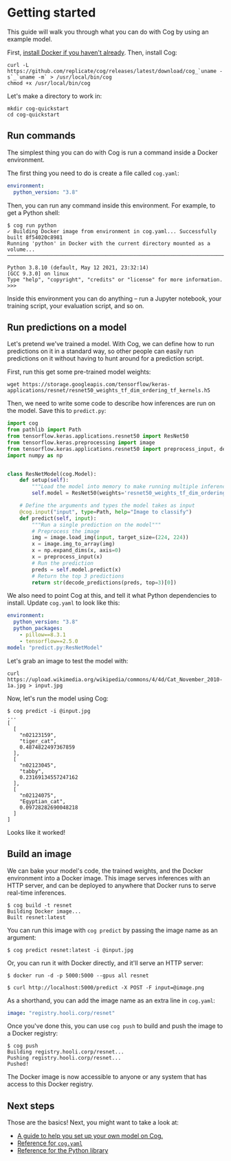 # Getting started

This guide will walk you through what you can do with Cog by using an example model.

First, [install Docker if you haven't already](https://docs.docker.com/get-docker/). Then, install Cog:

    curl -L https://github.com/replicate/cog/releases/latest/download/cog_`uname -s`_`uname -m` > /usr/local/bin/cog
    chmod +x /usr/local/bin/cog

Let's make a directory to work in:

    mkdir cog-quickstart
    cd cog-quickstart

## Run commands

The simplest thing you can do with Cog is run a command inside a Docker environment.

The first thing you need to do is create a file called `cog.yaml`:

```yaml
environment:
  python_version: "3.8"
```

Then, you can run any command inside this environment. For example, to get a Python shell:

    $ cog run python
    ✓ Building Docker image from environment in cog.yaml... Successfully built 8f54020c8981
    Running 'python' in Docker with the current directory mounted as a volume...
    ───────────────────────────────────────────────────────────────────────────────────────────────────────────────────────────

    Python 3.8.10 (default, May 12 2021, 23:32:14)
    [GCC 9.3.0] on linux
    Type "help", "copyright", "credits" or "license" for more information.
    >>>

Inside this environment you can do anything – run a Jupyter notebook, your training script, your evaluation script, and so on.

## Run predictions on a model

Let's pretend we've trained a model. With Cog, we can define how to run predictions on it in a standard way, so other people can easily run predictions on it without having to hunt around for a prediction script.

First, run this get some pre-trained model weights:

    wget https://storage.googleapis.com/tensorflow/keras-applications/resnet/resnet50_weights_tf_dim_ordering_tf_kernels.h5

Then, we need to write some code to describe how inferences are run on the model. Save this to `predict.py`:

```python
import cog
from pathlib import Path
from tensorflow.keras.applications.resnet50 import ResNet50
from tensorflow.keras.preprocessing import image
from tensorflow.keras.applications.resnet50 import preprocess_input, decode_predictions
import numpy as np


class ResNetModel(cog.Model):
    def setup(self):
        """Load the model into memory to make running multiple inferences efficient"""
        self.model = ResNet50(weights='resnet50_weights_tf_dim_ordering_tf_kernels.h5')

    # Define the arguments and types the model takes as input
    @cog.input("input", type=Path, help="Image to classify")
    def predict(self, input):
        """Run a single prediction on the model"""
        # Preprocess the image
        img = image.load_img(input, target_size=(224, 224))
        x = image.img_to_array(img)
        x = np.expand_dims(x, axis=0)
        x = preprocess_input(x)
        # Run the prediction
        preds = self.model.predict(x)
        # Return the top 3 predictions
        return str(decode_predictions(preds, top=3)[0])
```

We also need to point Cog at this, and tell it what Python dependencies to install. Update `cog.yaml` to look like this:

```yaml
environment:
  python_version: "3.8"
  python_packages:
    - pillow==8.3.1
    - tensorflow==2.5.0
model: "predict.py:ResNetModel"
```

Let's grab an image to test the model with:

    curl https://upload.wikimedia.org/wikipedia/commons/4/4d/Cat_November_2010-1a.jpg > input.jpg

Now, let's run the model using Cog:

```
$ cog predict -i @input.jpg
...
[
  [
    "n02123159",
    "tiger_cat",
    0.4874822497367859
  ],
  [
    "n02123045",
    "tabby",
    0.23169134557247162
  ],
  [
    "n02124075",
    "Egyptian_cat",
    0.09728282690048218
  ]
]
```

Looks like it worked!

## Build an image

We can bake your model's code, the trained weights, and the Docker environment into a Docker image. This image serves inferences with an HTTP server, and can be deployed to anywhere that Docker runs to serve real-time inferences.

```
$ cog build -t resnet
Building Docker image...
Built resnet:latest
```

You can run this image with `cog predict` by passing the image name as an argument:

```
$ cog predict resnet:latest -i @input.jpg
```

Or, you can run it with Docker directly, and it'll serve an HTTP server:

```
$ docker run -d -p 5000:5000 --gpus all resnet

$ curl http://localhost:5000/predict -X POST -F input=@image.png
```

As a shorthand, you can add the image name as an extra line in `cog.yaml`:

```yaml
image: "registry.hooli.corp/resnet"
```

Once you've done this, you can use `cog push` to build and push the image to a Docker registry:

```
$ cog push
Building registry.hooli.corp/resnet...
Pushing registry.hooli.corp/resnet...
Pushed!
```

The Docker image is now accessible to anyone or any system that has access to this Docker registry.

## Next steps

Those are the basics! Next, you might want to take a look at:

- [A guide to help you set up your own model on Cog.](docs/getting-started-own-model.md)
- [Reference for `cog.yaml`](docs/yaml.md)
- [Reference for the Python library](docs/python.md)
